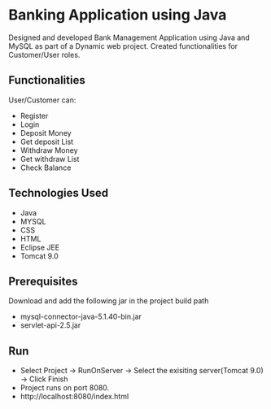 # Banking Application using Java

Designed and developed Bank Management Application using Java and MySQL as part of a Dynamic web project. Created functionalities for Customer/User roles. 


## Functionalities

User/Customer can: 
* Register
* Login
* Deposit Money
* Get deposit List
* Withdraw Money
* Get withdraw List
* Check Balance


## Technologies Used

* Java
* MYSQL
* CSS
* HTML
* Eclipse JEE
* Tomcat 9.0

## Prerequisites

Download and add the following jar in the project build path

* mysql-connector-java-5.1.40-bin.jar
* servlet-api-2.5.jar


## Run
* Select Project -> RunOnServer -> Select the exisiting server(Tomcat 9.0) -> Click Finish
* Project runs on port 8080.
* http://localhost:8080/index.html
